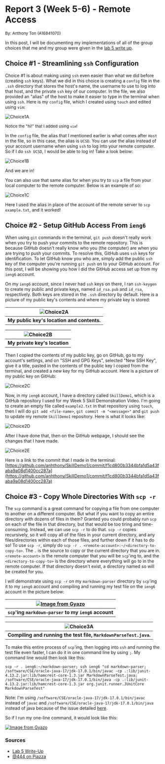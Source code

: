 # **Report 3 (Week 5-6) - Remote Access**

<font size= "2">By: Anthony Ton (A16841070)</font>

In this post, I will be documenting my implementations of all of the group choices that me and my group were given in the [lab 5 write up](https://docs.google.com/document/d/1NQ17hecUPFKeoFyrEvK9DBlCS1JkDbMW6Ygrf_CJJJU/edit).

## Choice #1 - Streamlining ```ssh``` Configuration

Choice #1 is about making using ```ssh``` even easier than what we did before (creating ```ssh``` keys). What we did in this choice is creating a ```config``` file in the ```.ssh``` directory that stores the host's name, the username to use to log into that host, and the private ```ssh``` key of our computer. In the file, we also provided an "alias" of the host to make it easier to type in the terminal when using ```ssh```. Here is my ```config``` file, which I created using ```touch``` and edited using ```vim```:

![Choice1A](Choice1A.png)

<font size= "2">Notice the "hi!" that I added using ```vim```!</font>

In the ```config``` file, the alias that I mentioned earlier is what comes after ```Host``` in the file, so in this case, the alias is ```UCSD```. You can use the alias instead of your account username when using ```ssh``` to log into your remote computer. So if I do ```ssh UCSD```, I would be able to log in! Take a look below:

![Choice1B](Choice1B.png)

And we are in!

You can also use that same alias for when you try to ```scp``` a file from your local computer to the remote computer. Below is an example of so:

![Choice1C](Choice1C.png)

Here I used the alias in place of the account of the remote server to ```scp example.txt```, and it worked!

## Choice #2 - Setup GitHub Access From ```ieng6```

When using ```git``` commands in the terminal, ```git push``` doesn't really work when you try to push your commits to the remote repository. This is because GitHub doesn't really know who you (the computer) are when you are trying to push your commits. To resolve this, GitHub uses ```ssh``` keys for identification. To let GitHub know you who are, simply add the public ```ssh``` key of the computer you're running ```git push``` on to your GitHub account. For this post, I will be showing you how I did the GitHub access set up from my ```ieng6``` account.

On my ```ieng6``` account, since I never had ```ssh``` keys on there, I ran ```ssh-keygen``` to create my public and private keys, named ```id_rsa.pub``` and ```id_rsa```, respectively. Both keys are stored in the ```.ssh``` directory by default. Here is a picture of my public key's contents and where my private key is stored:

| ![Choice2A](Choice2A.png) |
|:--:|
| <b>My public key's location and contents.</b>|


| ![Choice2B](Choice2B.png) |
|:--:|
| <b>My private key's location</b>|


Then I copied the contents of my public key, go on GitHub, go to my account's settings, and on "SSH and GPG Keys", selected "New SSH Key", give it a title, pasted in the contents of the public key I copied from the terminal, and created a new key for my GitHub account. Here is a picture of my public key on GitHub: 

![Choice2C](Choice2C.png)

Now, in my ```ieng6``` account, I have a directory called ```SkillDemo1```, which is a GitHub repository I used for my Week 5 Skill Demonstration Video. I'm going to create an empty file called ```example2.txt``` in that repository using ```touch```, then I will do ```git add <file-name>```, ```git commit -m "<message>"``` and ```git push``` to update my remote ```SkillDemo1``` repository. Here is what it looks like:

![Choice2D](Choice2D.png)

After I have done that, then on the GitHub webpage, I should see the changes that I have made.

![Choice2E](Choice2E.png)

Here is a link to the commit that I made in the terminal: [https://github.com/anhthony/SkillDemo1/commit/f1cd800b3344bfa1d5a43faba9a08d1400cc287a](https://github.com/anhthony/SkillDemo1/commit/f1cd800b3344bfa1d5a43faba9a08d1400cc287a)

## Choice #3 - Copy Whole Directories With ```scp -r```

The ```scp``` command is a great command for copying a file from one computer to another on a different computer. But what if you want to copy an entire directory with dozens of files in them? Granted you could probably run ```scp``` on each of the file in that directory, but that would be too tiring and time-consuming. Instead, we can use ```scp -r``` to do that. ```scp -r``` copies recursively, so it will copy all of the files in your current directory, and any files/directories within each of those files, and further down if it has to do so! To use ```scp -r```, simply do ```scp -r . <remote-account>:~/<directory-to-copy-to>```. The ```.``` is the source to copy or the current directory that you are in. ```<remote-account>``` is the remote computer that you will be ```scp```'ing to, and the ```<directory-to-copy-to>``` is the directory where everything will go to in the remote computer. If that directory doesn't exist, a directory named so will be created for you.

I will demonstrate using ```scp -r``` on my ```markdown-parser``` directory by ```scp```'ing it to my ```ieng6``` account and compiling and running my test file on the ```ieng6``` account in the picture below:

| [![Image from Gyazo](https://i.gyazo.com/d30e73e04ba097e3896ee293a2f454a0.gif)](https://gyazo.com/d30e73e04ba097e3896ee293a2f454a0) |
|:--:|
| <b>```scp```'ing ```markdown-parser``` to my ```ieng6``` account</b>|

| ![Choice3A](Choice3A.png) |
|:--:|
| <b>Compiling and running the test file, ```MarkdownParseTest.java```.</b>|

To make this entire process of ```scp```'ing, then logging into ```ssh``` and running the test file even faster, I can do it in one command line by using ```;```. My command line would then look like this: 
```
scp -r . ieng6:~/markdown-parser; ssh ieng6 "cd markdown-parser; /software/CSE/oracle-java-17/jdk-17.0.1/bin/javac -cp .:lib/junit-4.13.2.jar:lib/hamcrest-core-1.3.jar MarkdownParseTest.java; /software/CSE/oracle-java-17/jdk-17.0.1/bin/java -cp .:lib/junit-4.13.2.jar:lib/hamcrest-core-1.3.jar org.junit.runner.JUnitCore MarkdownParseTest"
```

Note: I'm using ```/software/CSE/oracle-java-17/jdk-17.0.1/bin/javac``` instead of ```javac``` and 
```/software/CSE/oracle-java-17/jdk-17.0.1/bin/java``` instead of java because of the issue detailed [here](https://piazza.com/class/l0lgl3r7ph370k?cid=444).

So if I run my one-line command, it would look like this:

[![Image from Gyazo](https://i.gyazo.com/c1cd535732df09d9d84c4492701a1630.gif)](https://gyazo.com/c1cd535732df09d9d84c4492701a1630)

### Sources
* [Lab 5 Write-Up](https://docs.google.com/document/d/1NQ17hecUPFKeoFyrEvK9DBlCS1JkDbMW6Ygrf_CJJJU/edit?usp=sharing)
* [@444 on Piazza](https://piazza.com/class/l0lgl3r7ph370k?cid=444)